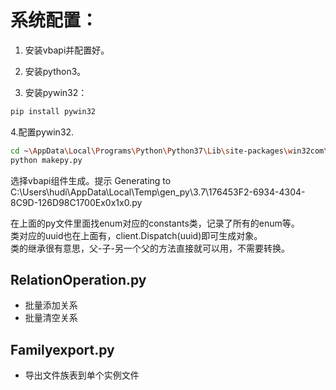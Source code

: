 # 系统配置：

1. 安装vbapi并配置好。

2. 安装python3。

3. 安装pywin32：

```bash
pip install pywin32
```

4.配置pywin32.

```bash
cd ~\AppData\Local\Programs\Python\Python37\Lib\site-packages\win32com\client
python makepy.py
```

选择vbapi组件生成。提示 Generating to C:\Users\hudi\AppData\Local\Temp\gen_py\3.7\176453F2-6934-4304-8C9D-126D98C1700Ex0x1x0.py

在上面的py文件里面找enum对应的constants类，记录了所有的enum等。  
类对应的uuid也在上面有，client.Dispatch(uuid)即可生成对象。  
类的继承很有意思，父-子-另一个父的方法直接就可以用，不需要转换。  

## RelationOperation.py

- 批量添加关系
- 批量清空关系

## Familyexport.py

- 导出文件族表到单个实例文件
